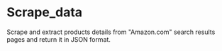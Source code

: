 # Scrape_data
Scrape and extract products details from "Amazon.com" search results pages and return it in JSON format.
